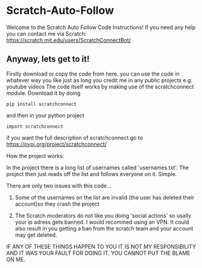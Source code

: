 # Scratch-Auto-Follow
Welcome to the Scratch Auto Follow Code Instructions!
If you need any help you can contact me via Scratch: 
https://scratch.mit.edu/users/ScratchConnectBot/

Anyway, lets get to it!
-----------------------------------------------------------
Firstly download or copy the code from here. 
you can use the code in whatever way you like just as long you credit me 
in any public projects e.g: youtube videos
The code itself works by making use of the scratchconnect module.
Download it by doing
	
	pip install scratchconnect

and then in your python project
	
	import scratchconnect
	
if you want the full description of scratchconnect go to https://pypi.org/project/scratchconnect/

How the project works:

In the project there is a long list of usernames called 'usernames.txt'.
The project then just reads off the list and follows everyone on it.
Simple.

There are only two issues with this code...

1. Some of the usernames on the list are invalid (the user has deleted their account)so they crash the project

2. The Scratch moderators do not like you doing 'social actions' so usally your ip adress gets banned. I would recommed using an VPN. It could also result in you getting a ban from the scratch team and your account may get deleted.

IF ANY OF THESE THINGS HAPPEN TO YOU IT IS NOT MY RESPONSIBILITY AND IT WAS YOUR FAULT FOR DOING IT. YOU CANNOT PUT THE BLAME ON ME.



